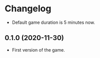 # Changelog

- Default game duration is 5 minutes now.

## 0.1.0 (2020-11-30)

- First version of the game.
